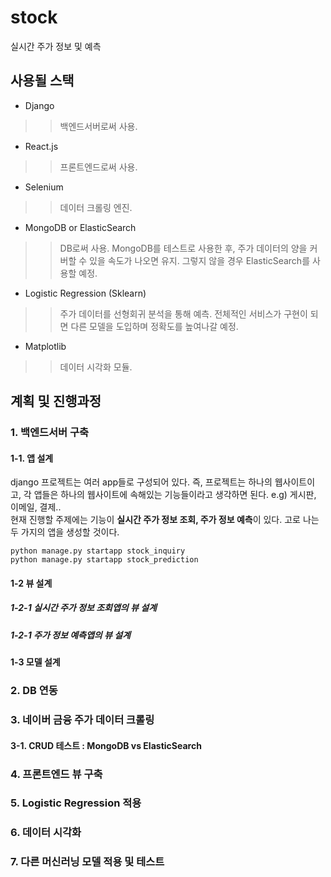 # stock
실시간 주가 정보 및 예측

## 사용될 스택
- Django  
>> 백엔드서버로써 사용.  

- React.js
>> 프론트엔드로써 사용.  

- Selenium  
>> 데이터 크롤링 엔진.  

- MongoDB or ElasticSearch  
>> DB로써 사용. MongoDB를 테스트로 사용한 후, 주가 데이터의 양을 커버할 수 있을 속도가 나오면 유지. 그렇지 않을 경우 ElasticSearch를 사용할 예정.  

- Logistic Regression (Sklearn)  
>> 주가 데이터를 선형회귀 분석을 통해 예측. 전체적인 서비스가 구현이 되면 다른 모델을 도입하며 정확도를 높여나갈 예정.  

- Matplotlib  
>> 데이터 시각화 모듈.

## 계획 및 진행과정  

### 1. 백엔드서버 구축  
#### 1-1. 앱 설계  
django 프로젝트는 여러 app들로 구성되어 있다. 즉, 프로젝트는 하나의 웹사이트이고, 각 앱들은 하나의 웹사이트에 속해있는 기능들이라고 생각하면 된다. e.g) 게시판, 이메일, 결제..  
현재 진행할 주제에는 기능이 **실시간 주가 정보 조회, 주가 정보 예측**이 있다. 고로 나는 두 가지의 앱을 생성할 것이다.  

```
python manage.py startapp stock_inquiry
python manage.py startapp stock_prediction
```

#### 1-2 뷰 설계  
##### 1-2-1 실시간 주가 정보 조회앱의 뷰 설계
##### 1-2-1 주가 정보 예측앱의 뷰 설계

#### 1-3 모델 설계  

### 2. DB 연동  

### 3. 네이버 금융 주가 데이터 크롤링  
#### 3-1. CRUD 테스트 : MongoDB vs ElasticSearch  

### 4. 프론트엔드 뷰 구축  

### 5. Logistic Regression 적용  

### 6. 데이터 시각화  

### 7. 다른 머신러닝 모델 적용 및 테스트
